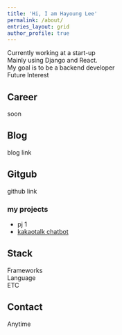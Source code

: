 ```yaml
---
title: 'Hi, I am Hayoung Lee'
permalink: /about/
entries_layout: grid
author_profile: true
---
```

Currently working at a start-up <br/>
Mainly using Django and React. <br/>
My goal is to be a backend developer <br/>
Future Interest

## Career
soon

## Blog
blog link

## Gitgub 
github link

### my projects
<ul>
  <li>pj 1</li>
  <li><a href="/portfolio/2020-09-06-kakaochatbot/">kakaotalk chatbot</a></li>
</ul>

## Stack
Frameworks <br/>
Language <br/>
ETC <br/>

## Contact
Anytime

